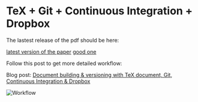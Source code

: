 # TeX + Git + Continuous Integration + Dropbox


The lastest release of the pdf should be here: 

[latest version of the paper](https://github.com/j-faria/travis-ci-latex-pdf/releases/download/draft7-1-gf209af8/paper.pdf) 
[good one](https://github.com/j-faria/travis-ci-latex-pdf/releases/download/draft7/paper.pdf)


Follow this post to get more detailed workflow:

Blog post: [Document building & versioning with TeX document, Git, Continuous Integration & Dropbox](https://harshjv.github.io/blog/document-building-versioning-with-tex-document-git-continuous-integration-dropbox/)

![Workflow](https://harshjv.github.io/assets/images/posts/document-building-versioning-with-tex-document-git-continuous-integration-dropbox/workflow.png "Workflow")
